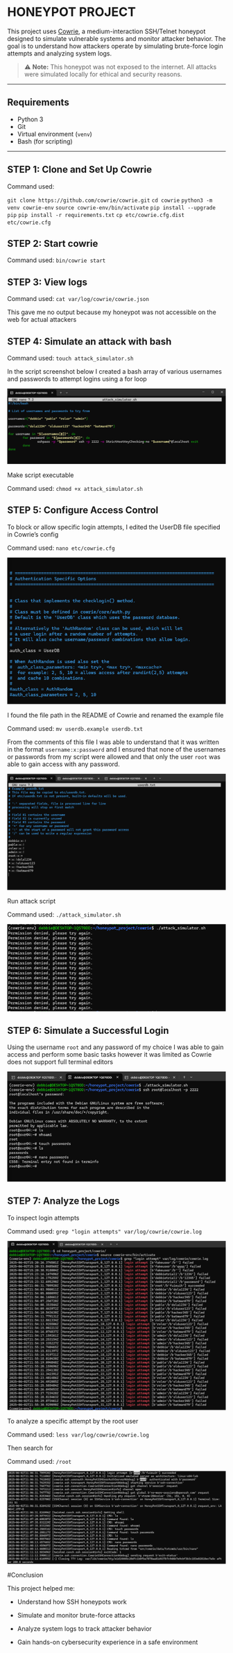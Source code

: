 # HONEYPOT PROJECT

This project uses [Cowrie](https://github.com/cowrie/cowrie), a medium-interaction SSH/Telnet honeypot designed to simulate vulnerable systems and monitor attacker behavior. The goal is to understand how attackers operate by simulating brute-force login attempts and analyzing system logs.

> ⚠️ **Note:** This honeypot was not exposed to the internet. All attacks were simulated locally for ethical and security reasons.

---

## Requirements

- Python 3
- Git
- Virtual environment (`venv`)
- Bash (for scripting)


---


## STEP 1: Clone and Set Up Cowrie

Command used:

`git clone https://github.com/cowrie/cowrie.git`
`cd cowrie`
`python3 -m venv cowrie-env`
`source cowrie-env/bin/activate`
`pip install --upgrade pip`
`pip install -r requirements.txt`
`cp etc/cowrie.cfg.dist etc/cowrie.cfg`

## STEP 2: Start cowrie

Command used: `bin/cowrie start`

## STEP 3: View logs

Command used: `cat var/log/cowrie/cowrie.json` 

This gave me no output because my honeypot was not accessible on the web for actual attackers

## STEP 4: Simulate an attack with bash

Command used: `touch attack_simulator.sh`

In the script screenshot below I created a bash array of various usernames and passwords to attempt logins using a for loop

![My Attack Script](images/attack_simulator_script.png)

Make script executable 

Command used: `chmod +x attack_simulator.sh`

## STEP 5: Configure Access Control
To block or allow specific login attempts, I edited the UserDB file specified in Cowrie’s config

Command used: `nano etc/cowrie.cfg`

![Name of file](images/locate_the_userfile.png)

I found the file path in the README of Cowrie and renamed the example file

Command used: `mv userdb.example userdb.txt`

From the comments of this file I was able to understand that it was written in the format `username:x:password` and I ensured that none of the usernames or passwords from my script were allowed and that only the user `root` was able to gain access with any password.

![UserDB file](images/userdb_picture.png) 

Run attack script

Command used: `./attack_simulator.sh`

![Output after running my script](images/result_of_attack.png)

## STEP 6: Simulate a Successful Login

Using the username `root` and any password of my choice I was able to gain access and perform some basic tasks however it was limited as Cowrie does not support full terminal editors

![Successful Attack](images/successful_attack.png)


## STEP 7: Analyze the Logs 

To inspect login attempts

Command used: `grep "login attempts" var/log/cowrie/cowrie.log`

![Login attempts](images/login_attempts.png)

To analyze a specific attempt by the root user 

Command used: `less var/log/cowrie/cowrie.log`

Then search for

Command used: `/root`

![Successful attempt log](images/root_user_success_log.png)

#Conclusion

This project helped me:

- Understand how SSH honeypots work

- Simulate and monitor brute-force attacks

- Analyze system logs to track attacker behavior

- Gain hands-on cybersecurity experience in a safe environment
